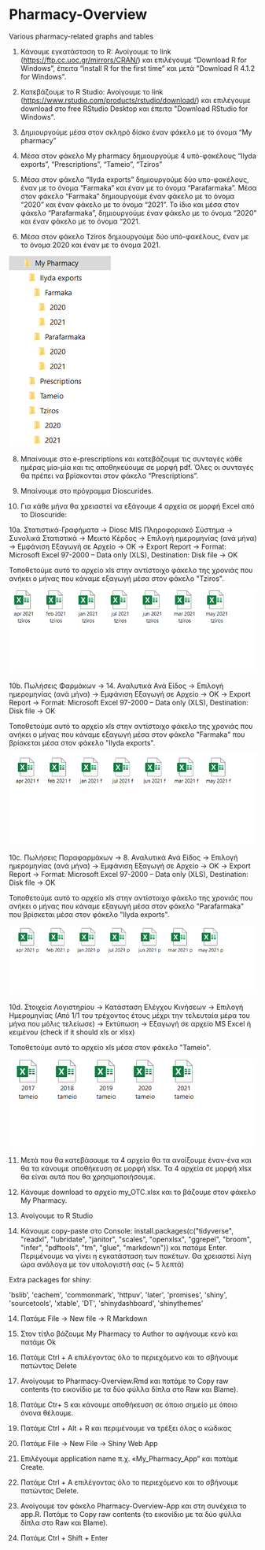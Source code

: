 # Pharmacy-Overview
Various pharmacy-related graphs and tables

1. Κάνουμε εγκατάσταση το R: Ανοίγουμε το link (https://ftp.cc.uoc.gr/mirrors/CRAN/) και επιλέγουμε “Download R for Windows”, έπειτα “install R for the first time” και μετά "Download R 4.1.2 for Windows". 

3. Κατεβάζουμε το R Studio: Ανοίγουμε το link (https://www.rstudio.com/products/rstudio/download/) και επιλέγουμε download στο free RStudio Desktop και έπειτα "Download RStudio for Windows".

4. Δημιουργούμε μέσα στον σκληρό δίσκο έναν φάκελο με το όνομα “My pharmacy”

5. Μέσα στον φάκελο My pharmacy δημιουργούμε 4 υπό-φακέλους “Ilyda exports”, “Prescriptions”, “Tameio”, “Tziros”

6. Μέσα στον φάκελο “Ilyda exports” δημιουργούμε δύο υπο-φακέλους, έναν με το όνομα “Farmaka” και έναν με το όνομα “Parafarmaka”. Μέσα στον φάκελο “Farmaka” δημιουργούμε έναν φάκελο με το όνομα “2020” και έναν φάκελο με το όνομα “2021”. Το ίδιο και μέσα στον φάκελο “Parafarmaka”, δημιουργούμε έναν φάκελο με το όνομα “2020” και έναν φάκελο με το όνομα “2021.

7. Μέσα στον φάκελο Tziros δημιουργούμε δύο υπό-φακέλους, έναν με το όνομα 2020 και έναν με το όνομα 2021. 

![](folders.PNG)

8. Μπαίνουμε στο e-prescriptions και κατεβάζουμε τις συνταγές κάθε ημέρας μία-μία και τις αποθηκεύουμε σε μορφή pdf. Όλες οι συνταγές θα πρέπει να βρίσκονται στον φάκελο “Prescriptions”.

9. Μπαίνουμε στο πρόγραμμα Dioscurides.

10. Για κάθε μήνα θα χρειαστεί να εξάγουμε 4 αρχεία σε μορφή Excel από το Dioscuride:

10a. Στατιστικά-Γραφήματα -> Diosc MIS Πληροφοριακό Σύστημα -> Συνολικά Στατιστικά -> Μεικτό Κέρδος -> Επιλογή ημερομηνίας (ανά μήνα) -> Εμφάνιση Εξαγωγή σε Αρχείο -> ΟΚ -> Export Report -> Format: Microsoft Excel 97-2000 – Data only (XLS), Destination: Disk file -> OK

Τοποθετούμε αυτό το αρχείο xls στην αντίστοιχο φάκελο της χρονιάς που ανήκει ο μήνας που κάναμε εξαγωγή μέσα στον φάκελο "Tziros".

![](2021_tziros.PNG)

10b. Πωλήσεις Φαρμάκων -> 14. Αναλυτικά Ανά Είδος -> Επιλογή ημερομηνίας (ανά μήνα) -> Εμφάνιση Εξαγωγή σε Αρχείο -> ΟΚ -> Export Report -> Format: Microsoft Excel 97-2000 – Data only (XLS), Destination: Disk file -> OK

Τοποθετούμε αυτό το αρχείο xls στην αντίστοιχο φάκελο της χρονιάς που ανήκει ο μήνας που κάναμε εξαγωγή μέσα στον φάκελο "Farmaka" που βρίσκεται μέσα στον φάκελο "Ilyda exports".

![](2021_farmaka.PNG)

10c. Πωλήσεις Παραφαρμάκων -> 8. Αναλυτικά Ανά Είδος -> Επιλογή ημερομηνίας (ανά μήνα) -> Εμφάνιση Εξαγωγή σε Αρχείο -> ΟΚ -> Export Report -> Format: Microsoft Excel 97-2000 – Data only (XLS), Destination: Disk file -> OK

Τοποθετούμε αυτό το αρχείο xls στην αντίστοιχο φάκελο της χρονιάς που ανήκει ο μήνας που κάναμε εξαγωγή μέσα στον φάκελο "Parafarmaka" που βρίσκεται μέσα στον φάκελο "Ilyda exports".

![](2021_parafarmaka.PNG)

10d. Στοιχεία Λογιστηρίου -> Κατάσταση Ελέγχου Κινήσεων -> Επιλογή Ημερομηνίας (Από 1/1 του τρέχοντος έτους μέχρι την τελευταία μέρα του μήνα που μόλις τελείωσε) -> Εκτύπωση -> Εξαγωγή σε αρχείο MS Excel ή κειμένου (check if it should xls or xlsx)

Τοποθετούμε αυτό το αρχείο xls μέσα στον φάκελο "Tameio".

![](tameio.PNG)

11. Μετά που θα κατεβάσουμε τα 4 αρχεία θα τα ανοίξουμε έναν-ένα και θα τα κάνουμε αποθήκευση σε μορφή xlsx. Τα 4 αρχεία σε μορφή xlsx θα είναι αυτά που θα χρησιμοποιήσουμε. 

12. Κάνουμε download το αρχείο my_OTC.xlsx και το βάζουμε στον φάκελο My Pharmacy.

12. Ανοίγουμε το R Studio

13. Κάνουμε copy-paste στο Console: install.packages(c("tidyverse", "readxl", "lubridate", "janitor", "scales", "openxlsx", "ggrepel", "broom", "infer", "pdftools", "tm", "glue", "markdown")) και πατάμε Enter. Περιμένουμε να γίνει η εγκατάσταση των πακέτων. Θα χρειαστεί λίγη ώρα ανάλογα με τον υπολογιστή σας (~ 5 λεπτά)

Extra packages for shiny:
 
'bslib', 'cachem', 'commonmark', 'httpuv', 'later', 'promises', 'shiny', 'sourcetools', 'xtable', 'DT', 'shinydashboard', 'shinythemes'

14. Πατάμε File -> New file -> R Markdown

15. Στον τίτλο βάζουμε My Pharmacy το Author το αφήνουμε κενό και πατάμε Ok

16. Πατάμε Ctrl + A επιλέγοντας όλο το περιεχόμενο και το σβήνουμε πατώντας Delete

17. Ανοίγουμε το Pharmacy-Overview.Rmd και πατάμε το Copy raw contents (το εικονίδιο με τα δύο φύλλα δίπλα στο Raw και Blame).

18. Πατάμε Ctr+ S και κάνουμε αποθήκευση σε όποιο σημείο με όποιο όνονα θέλουμε.

18. Πατάμε Ctrl + Alt + R και περιμένουμε να τρέξει όλος ο κώδικας

19. Πατάμε File -> New File -> Shiny Web App

20. Επιλέγουμε application name π.χ. «My_Pharmacy_App” και πατάμε Create.

21. Πατάμε Ctrl + A επιλέγοντας όλο το περιεχόμενο και το σβήνουμε πατώντας Delete.

22. Ανοίγουμε τον φάκελο Pharmacy-Overview-App και στη συνέχεια το app.R. Πατάμε το Copy raw contents (το εικονίδιο με τα δύο φύλλα δίπλα στο Raw και Blame).

23. Πατάμε Ctrl + Shift + Enter
